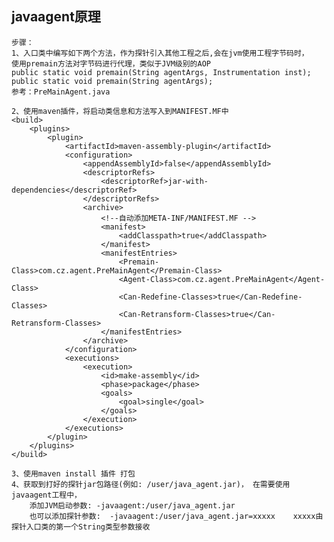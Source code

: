 ## javaagent原理
    步骤：
    1、入口类中编写如下两个方法，作为探针引入其他工程之后,会在jvm使用工程字节码时，
    使用premain方法对字节码进行代理，类似于JVM级别的AOP
    public static void premain(String agentArgs, Instrumentation inst);
    public static void premain(String agentArgs);
    参考：PreMainAgent.java
    
    2、使用maven插件，将启动类信息和方法写入到MANIFEST.MF中
    <build>
        <plugins>
            <plugin>
                <artifactId>maven-assembly-plugin</artifactId>
                <configuration>
                    <appendAssemblyId>false</appendAssemblyId>
                    <descriptorRefs>
                        <descriptorRef>jar-with-dependencies</descriptorRef>
                    </descriptorRefs>
                    <archive>
                        <!--自动添加META-INF/MANIFEST.MF -->
                        <manifest>
                            <addClasspath>true</addClasspath>
                        </manifest>
                        <manifestEntries>
                            <Premain-Class>com.cz.agent.PreMainAgent</Premain-Class>
                            <Agent-Class>com.cz.agent.PreMainAgent</Agent-Class>
                            <Can-Redefine-Classes>true</Can-Redefine-Classes>
                            <Can-Retransform-Classes>true</Can-Retransform-Classes>
                        </manifestEntries>
                    </archive>
                </configuration>
                <executions>
                    <execution>
                        <id>make-assembly</id>
                        <phase>package</phase>
                        <goals>
                            <goal>single</goal>
                        </goals>
                    </execution>
                </executions>
            </plugin>
        </plugins>
    </build>
    
    3、使用maven install 插件 打包
    4、获取到打好的探针jar包路径(例如: /user/java_agent.jar)， 在需要使用javaagent工程中，
        添加JVM启动参数: -javaagent:/user/java_agent.jar
        也可以添加探针参数:  -javaagent:/user/java_agent.jar=xxxxx    xxxxx由探针入口类的第一个String类型参数接收
    
    
    